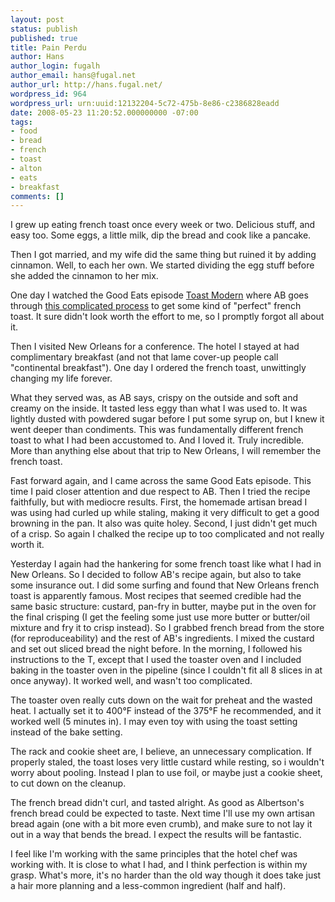 ```yaml
---
layout: post
status: publish
published: true
title: Pain Perdu
author: Hans
author_login: fugalh
author_email: hans@fugal.net
author_url: http://hans.fugal.net/
wordpress_id: 964
wordpress_url: urn:uuid:12132204-5c72-475b-8e86-c2386828eadd
date: 2008-05-23 11:20:52.000000000 -07:00
tags:
- food
- bread
- french
- toast
- alton
- eats
- breakfast
comments: []
---
```

<p>I grew up eating french toast once every week or two. Delicious stuff, and easy too. Some eggs, a little milk, dip the bread and cook like a pancake.</p>

<p>Then I got married, and my wife did the same thing but ruined it by adding cinnamon. Well, to each her own. We started dividing the egg stuff before she added the cinnamon to her mix.</p>

<p>One day I watched the Good Eats episode <a href="http://www.goodeatsfanpage.com/Season7/EA1G17.htm">Toast Modern</a> where AB goes through <a href="http://www.foodnetwork.com/food/recipes/recipe/0,1977,FOOD_9936_26808,00.html">this complicated process</a> to get some kind of "perfect" french toast. It sure didn't look worth the effort to me, so I promptly forgot all about it.</p>

<p>Then I visited New Orleans for a conference. The hotel I stayed at had complimentary breakfast (and not that lame cover-up people call "continental breakfast"). One day I ordered the french toast, unwittingly changing my life forever.</p>

<p>What they served was, as AB says, crispy on the outside and soft and creamy on the inside. It tasted less eggy than what I was used to. It was lightly dusted with powdered sugar before I put some syrup on, but I knew it went deeper than condiments. This was fundamentally different french toast to what I had been accustomed to. And I loved it. Truly incredible. More than anything else about that trip to New Orleans, I will remember the french toast.</p>

<p>Fast forward again, and I came across the same Good Eats episode. This time I paid closer attention and due respect to AB. Then I tried the recipe faithfully, but with mediocre results. First, the homemade artisan bread I was using had curled up while staling, making it very difficult to get a good browning in the pan. It also was quite holey. Second, I just didn't get much of a crisp. So again I chalked the recipe up to too complicated and not really worth it.</p>

<p>Yesterday I again had the hankering for some french toast like what I had in New Orleans. So I decided to follow AB's recipe again, but also to take some insurance out. I did some surfing and found that New Orleans french toast is apparently famous. Most recipes that seemed credible had the same basic structure: custard, pan-fry in butter, maybe put in the oven for the final crisping (I get the feeling some just use more butter or butter/oil mixture and fry it to crisp instead). So I grabbed french bread from the store (for reproduceability) and the rest of AB's ingredients. I mixed the custard and set out sliced bread the night before. In the morning, I followed his instructions to the T, except that I used the toaster oven and I included baking in the toaster oven in the pipeline (since I couldn't fit all 8 slices in at once anyway). It worked well, and wasn't too complicated.</p>

<p>The toaster oven really cuts down on the wait for preheat and the wasted heat. I actually set it to 400°F instead of the 375°F he recommended, and it worked well (5 minutes in). I may even toy with using the toast setting instead of the bake setting.</p>

<p>The rack and cookie sheet are, I believe, an unnecessary complication. If properly staled, the toast loses very little custard while resting, so i wouldn't worry about pooling. Instead I plan to use foil, or maybe just a cookie sheet, to cut down on the cleanup.</p>

<p>The french bread didn't curl, and tasted alright. As good as Albertson's french bread could be expected to taste. Next time I'll use my own artisan bread again (one with a bit more even crumb), and make sure to not lay it out in a way that bends the bread. I expect the results will be fantastic.</p>

<p>I feel like I'm working with the same principles that the hotel chef was working with. It is close to what I had, and I think perfection is within my grasp. What's more, it's no harder than the old way though it does take just a hair more planning and a less-common ingredient (half and half).</p>
